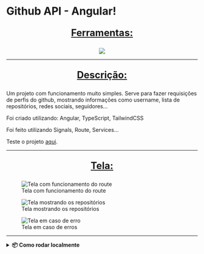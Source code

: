 # Github API - Angular!


<div align=center>
  <p style='font-size: 25px; text-decoration: underline; font-weight: bold'>Ferramentas:</p>
  <a href="https://github.com/Joao-Vtr-Oliveira/todo-list-login">
    <img src="https://skillicons.dev/icons?i=ts,angular,tailwind" />
  </a>
</div>

---

<p align="center" style='font-size: 25px; text-decoration: underline; font-weight: bold'>Descrição:</p>

Um projeto com funcionamento muito simples. Serve para fazer requisições de perfis do github, mostrando informações como username, lista de repositórios, redes sociais, seguidores...

Foi criado utilizando: Angular, TypeScript, TailwindCSS

Foi feito utilizando Signals, Route, Services...

Teste o projeto [aqui](https://github-api-angular-drab.vercel.app/).


---

<p align="center" style='font-size: 25px; text-decoration: underline; font-weight: bold'>Tela:</p>

<figure>
  <img src='https://github.com/user-attachments/assets/bd9eaaa1-c3fb-41d9-97ca-8e9498ac5de7' alt='Tela com funcionamento do route' />
  <figcaption>Tela com funcionamento do route</figcaption>
</figure>

<figure>
  <img src='https://github.com/user-attachments/assets/c1c1aca2-c9bf-4267-893f-662142092870' alt='Tela mostrando os repositórios' />
  <figcaption>Tela mostrando os repositórios</figcaption>
</figure>

<figure>
  <img src='https://github.com/user-attachments/assets/1cf47d9d-06be-43db-bcff-6849c43e1388' alt='Tela em caso de erro' />
  <figcaption>Tela em caso de erros</figcaption>
</figure>

---

<details> <summary><strong>📦 Como rodar localmente</strong></summary>


# 1. Clone o repositório
git clone https://github.com/Joao-Vtr-Oliveira/github-api-angular.git

cd github-api-angular

# 2. Instale as dependências
npm install

# 3. Rode o servidor de desenvolvimento
ng serve

# 4. Acesse em http://localhost:4200
</details>
